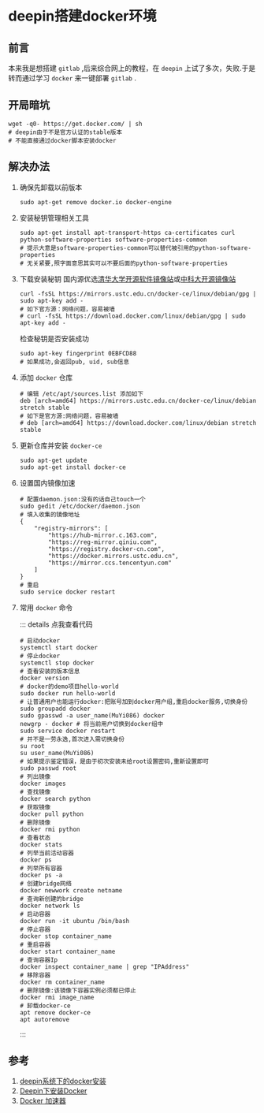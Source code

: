 # deepin搭建docker环境

## 前言
本来我是想搭建 `gitlab` ,后来综合网上的教程，在 `deepin` 上试了多次，失败.于是转而通过学习 `docker` 来一键部署 `gitlab` .

## 开局暗坑
```shell
wget -q0- https://get.docker.com/ | sh
# deepin由于不是官方认证的stable版本
# 不能直接通过docker脚本安装docker
```

## 解决办法
1. 确保先卸载以前版本
    ```shell
    sudo apt-get remove docker.io docker-engine
    ```
1. 安装秘钥管理相关工具
    ```shell
    sudo apt-get install apt-transport-https ca-certificates curl python-software-properties software-properties-common
    # 提示大意是software-properties-common可以替代被引用的python-software-properties
    # 无关紧要,照字面意思其实可以不要后面的python-software-properties
    ```

1. 下载安装秘钥
    国内源优选[清华大学开源软件镜像站](https://mirrors.tuna.tsinghua.edu.cn/help/docker-ce/)或[中科大开源镜像站](http://mirrors.ustc.edu.cn/)
    ```shell
    curl -fsSL https://mirrors.ustc.edu.cn/docker-ce/linux/debian/gpg | sudo apt-key add -
    # 如下官方源：网络问题，容易被墙
    # curl -fsSL https://download.docker.com/linux/debian/gpg | sudo apt-key add -
    ```

    检查秘钥是否安装成功
    ```shell
    sudo apt-key fingerprint 0EBFCD88
    # 如果成功,会返回pub, uid, sub信息
    ```

1. 添加 `docker` 仓库
    ```shell
    # 编辑 /etc/apt/sources.list 添加如下
    deb [arch=amd64] https://mirrors.ustc.edu.cn/docker-ce/linux/debian stretch stable
    # 如下是官方源:网络问题，容易被墙
    # deb [arch=amd64] https://download.docker.com/linux/debian stretch stable
    ```

1. 更新仓库并安装 `docker-ce`
    ```shell
    sudo apt-get update
    sudo apt-get install docker-ce
    ```
1. 设置国内镜像加速

    ```shell
    # 配置daemon.json:没有的话自己touch一个
    sudo gedit /etc/docker/daemon.json
    # 填入收集的镜像地址
    {
        "registry-mirrors": [
            "https://hub-mirror.c.163.com",
            "https://reg-mirror.qiniu.com",
            "https://registry.docker-cn.com",
            "https://docker.mirrors.ustc.edu.cn",
            "https://mirror.ccs.tencentyun.com"
        ]
    }
    # 重启
    sudo service docker restart
    ```

1. 常用 `docker` 命令

    ::: details 点我查看代码
    ```shell
    # 启动docker
    systemctl start docker
    # 停止docker
    systemctl stop docker
    # 查看安装的版本信息
    docker version
    # docker的demo项目hello-world
    sudo docker run hello-world
    # 让普通用户也能运行docker:把账号加到docker用户组,重启docker服务,切换身份
    sudo groupadd docker
    sudo gpasswd -a user_name(MuYi086) docker
    newgrp - docker # 将当前用户切换到docker组中
    sudo service docker restart
    # 并不是一劳永逸,首次进入需切换身份
    su root
    su user_name(MuYi086)
    # 如果提示鉴定错误，是由于初次安装未给root设置密码,重新设置即可
    sudo passwd root
    # 列出镜像
    docker images
    # 查找镜像
    docker search python
    # 获取镜像
    docker pull python
    # 删除镜像
    docker rmi python
    # 查看状态
    docker stats 
    # 列举当前活动容器
    docker ps
    # 列举所有容器
    docker ps -a
    # 创建bridge网络
    docker newwork create netname
    # 查询新创建的bridge
    docker network ls
    # 启动容器
    docker run -it ubuntu /bin/bash
    # 停止容器
    docker stop container_name
    # 重启容器
    docker start container_name
    # 查询容器Ip
    docker inspect container_name | grep "IPAddress"
    # 移除容器
    docker rm container_name
    # 删除镜像:该镜像下容器实例必须都已停止
    docker rmi image_name
    # 卸载docker-ce
    apt remove docker-ce
    apt autoremove
    ```
    :::

## 参考
1. [deepin系统下的docker安装](https://www.jianshu.com/p/8200a3a50806 'deepin系统下的docker安装')
1. [Deepin下安装Docker](https://www.diandian100.cn/bce2e291.html 'Deepin下安装Docker')
1. [Docker 加速器](http://guide.daocloud.io/dcs/daocloud-9153151.html 'Docker 加速器')